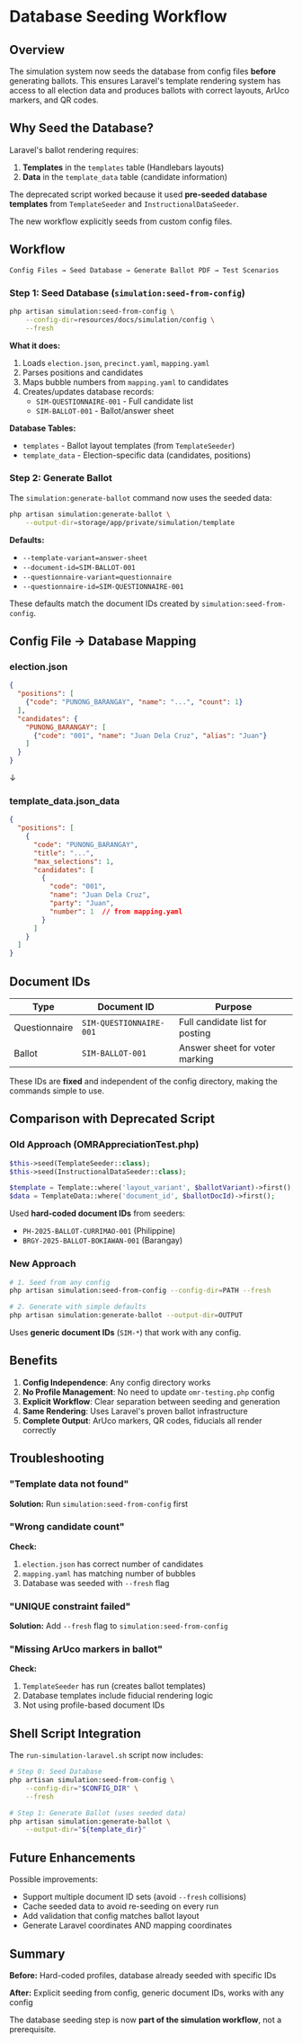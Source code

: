 # Database Seeding Workflow

## Overview

The simulation system now seeds the database from config files **before** generating ballots. This ensures Laravel's template rendering system has access to all election data and produces ballots with correct layouts, ArUco markers, and QR codes.

## Why Seed the Database?

Laravel's ballot rendering requires:
1. **Templates** in the `templates` table (Handlebars layouts)
2. **Data** in the `template_data` table (candidate information)

The deprecated script worked because it used **pre-seeded database templates** from `TemplateSeeder` and `InstructionalDataSeeder`. 

The new workflow explicitly seeds from custom config files.

## Workflow

```
Config Files → Seed Database → Generate Ballot PDF → Test Scenarios
```

### Step 1: Seed Database (`simulation:seed-from-config`)

```bash
php artisan simulation:seed-from-config \
    --config-dir=resources/docs/simulation/config \
    --fresh
```

**What it does:**
1. Loads `election.json`, `precinct.yaml`, `mapping.yaml`
2. Parses positions and candidates
3. Maps bubble numbers from `mapping.yaml` to candidates
4. Creates/updates database records:
   - `SIM-QUESTIONNAIRE-001` - Full candidate list  
   - `SIM-BALLOT-001` - Ballot/answer sheet

**Database Tables:**
- `templates` - Ballot layout templates (from `TemplateSeeder`)
- `template_data` - Election-specific data (candidates, positions)

### Step 2: Generate Ballot

The `simulation:generate-ballot` command now uses the seeded data:

```bash
php artisan simulation:generate-ballot \
    --output-dir=storage/app/private/simulation/template
```

**Defaults:**
- `--template-variant=answer-sheet`
- `--document-id=SIM-BALLOT-001`  
- `--questionnaire-variant=questionnaire`
- `--questionnaire-id=SIM-QUESTIONNAIRE-001`

These defaults match the document IDs created by `simulation:seed-from-config`.

## Config File → Database Mapping

### election.json
```json
{
  "positions": [
    {"code": "PUNONG_BARANGAY", "name": "...", "count": 1}
  ],
  "candidates": {
    "PUNONG_BARANGAY": [
      {"code": "001", "name": "Juan Dela Cruz", "alias": "Juan"}
    ]
  }
}
```

↓

### template_data.json_data
```json
{
  "positions": [
    {
      "code": "PUNONG_BARANGAY",
      "title": "...",
      "max_selections": 1,
      "candidates": [
        {
          "code": "001",
          "name": "Juan Dela Cruz",
          "party": "Juan",
          "number": 1  // from mapping.yaml
        }
      ]
    }
  ]
}
```

## Document IDs

| Type | Document ID | Purpose |
|------|------------|---------|
| Questionnaire | `SIM-QUESTIONNAIRE-001` | Full candidate list for posting |
| Ballot | `SIM-BALLOT-001` | Answer sheet for voter marking |

These IDs are **fixed** and independent of the config directory, making the commands simple to use.

## Comparison with Deprecated Script

### Old Approach (OMRAppreciationTest.php)
```php
$this->seed(TemplateSeeder::class);
$this->seed(InstructionalDataSeeder::class);

$template = Template::where('layout_variant', $ballotVariant)->first();
$data = TemplateData::where('document_id', $ballotDocId)->first();
```

Used **hard-coded document IDs** from seeders:
- `PH-2025-BALLOT-CURRIMAO-001` (Philippine)
- `BRGY-2025-BALLOT-BOKIAWAN-001` (Barangay)

### New Approach
```bash
# 1. Seed from any config
php artisan simulation:seed-from-config --config-dir=PATH --fresh

# 2. Generate with simple defaults
php artisan simulation:generate-ballot --output-dir=OUTPUT
```

Uses **generic document IDs** (`SIM-*`) that work with any config.

## Benefits

1. **Config Independence**: Any config directory works
2. **No Profile Management**: No need to update `omr-testing.php` config
3. **Explicit Workflow**: Clear separation between seeding and generation
4. **Same Rendering**: Uses Laravel's proven ballot infrastructure
5. **Complete Output**: ArUco markers, QR codes, fiducials all render correctly

## Troubleshooting

### "Template data not found"
**Solution:** Run `simulation:seed-from-config` first

### "Wrong candidate count"
**Check:**
1. `election.json` has correct number of candidates
2. `mapping.yaml` has matching number of bubbles
3. Database was seeded with `--fresh` flag

### "UNIQUE constraint failed"
**Solution:** Add `--fresh` flag to `simulation:seed-from-config`

### "Missing ArUco markers in ballot"
**Check:**
1. `TemplateSeeder` has run (creates ballot templates)
2. Database templates include fiducial rendering logic
3. Not using profile-based document IDs

## Shell Script Integration

The `run-simulation-laravel.sh` script now includes:

```bash
# Step 0: Seed Database
php artisan simulation:seed-from-config \
    --config-dir="$CONFIG_DIR" \
    --fresh

# Step 1: Generate Ballot (uses seeded data)
php artisan simulation:generate-ballot \
    --output-dir="${template_dir}"
```

## Future Enhancements

Possible improvements:
- Support multiple document ID sets (avoid `--fresh` collisions)
- Cache seeded data to avoid re-seeding on every run
- Add validation that config matches ballot layout
- Generate Laravel coordinates AND mapping coordinates

## Summary

**Before:** Hard-coded profiles, database already seeded with specific IDs

**After:** Explicit seeding from config, generic document IDs, works with any config

The database seeding step is now **part of the simulation workflow**, not a prerequisite.
